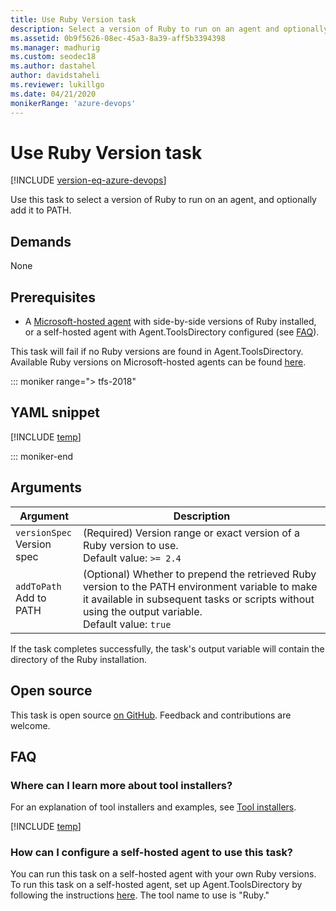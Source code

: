 ```yaml
---
title: Use Ruby Version task
description: Select a version of Ruby to run on an agent and optionally add it to PATH
ms.assetid: 0b9f5626-08ec-45a3-8a39-aff5b3394398
ms.manager: madhurig
ms.custom: seodec18
ms.author: dastahel
author: davidstaheli
ms.reviewer: lukillgo
ms.date: 04/21/2020
monikerRange: 'azure-devops'
---
```


# Use Ruby Version task

[!INCLUDE [version-eq-azure-devops](../../../includes/version-eq-azure-devops.md)]

Use this task to select a version of Ruby to run on an agent, and optionally add it to PATH.

## Demands

None

## Prerequisites

* A [Microsoft-hosted agent](../../agents/hosted.md#software) with side-by-side versions of Ruby installed, or a self-hosted agent with Agent.ToolsDirectory configured (see [FAQ](#how-can-i-configure-a-self-hosted-agent-to-use-this-task)).

This task will fail if no Ruby versions are found in Agent.ToolsDirectory. Available Ruby versions on Microsoft-hosted agents can be found [here](../../agents/hosted.md#software).

::: moniker range="> tfs-2018"

## YAML snippet

[!INCLUDE [temp](../includes/yaml/UseRubyVersionV0.md)]

::: moniker-end

## Arguments

| Argument | Description |
|----------|-------------|
|`versionSpec`<br/> Version spec | (Required) Version range or exact version of a Ruby version to use. <br/>Default value: `>= 2.4`|
|`addToPath`<br/> Add to PATH | (Optional) Whether to prepend the retrieved Ruby version to the PATH environment variable to make it available in subsequent tasks or scripts without using the output variable.<br/>Default value: `true` |

If the task completes successfully, the task's output variable will contain the directory of the Ruby installation.

## Open source

This task is open source [on GitHub](https://github.com/Microsoft/azure-pipelines-tasks). Feedback and contributions are welcome.

## FAQ
<!-- BEGINSECTION class="md-qanda" -->

### Where can I learn more about tool installers?

For an explanation of tool installers and examples, see [Tool installers](../../process/tasks.md#tool-installers).

[!INCLUDE [temp](../../includes/qa-agents.md)]

### How can I configure a self-hosted agent to use this task?

You can run this task on a self-hosted agent with your own Ruby versions.
To run this task on a self-hosted agent, set up Agent.ToolsDirectory by following the instructions [here](https://github.com/Microsoft/vsts-task-tool-lib/blob/master/docs/overview.md#tool-cache).
The tool name to use is "Ruby."

<!-- ENDSECTION -->
